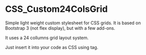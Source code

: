 # CSS_Custom24ColsGrid
Simple light weight custom stylesheet for CSS grids. It is based on Bootstrap 3 (not flex display), but with a few add-ons. 

It uses a 24 collumns grid layout system.

Just insert it into your code as CSS using <link/> tag.
